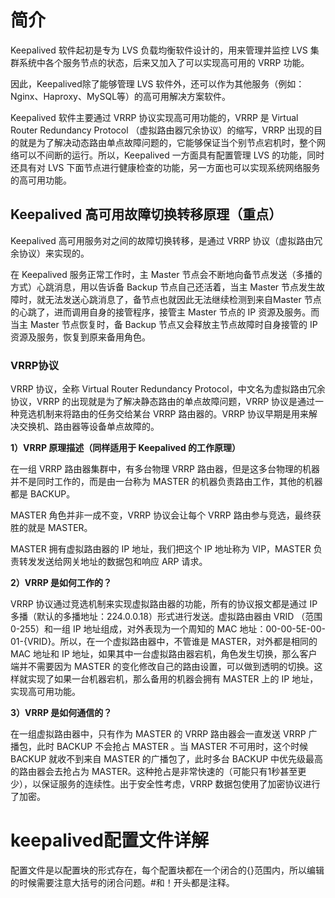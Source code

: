 # 简介



Keepalived 软件起初是专为 LVS 负载均衡软件设计的，用来管理并监控 LVS 集群系统中各个服务节点的状态，后来又加入了可以实现高可用的 VRRP 功能。

因此，Keepalived除了能够管理 LVS 软件外，还可以作为其他服务（例如：Nginx、Haproxy、MySQL等）的高可用解决方案软件。

Keepalived 软件主要通过 VRRP 协议实现高可用功能的，VRRP 是 Virtual Router Redundancy Protocol （虚拟路由器冗余协议）的缩写，VRRP 出现的目的就是为了解决动态路由单点故障问题的，它能够保证当个别节点宕机时，整个网络可以不间断的运行。所以，Keepalived 一方面具有配置管理 LVS 的功能，同时还具有对 LVS 下面节点进行健康检查的功能，另一方面也可以实现系统网络服务的高可用功能。











## Keepalived 高可用故障切换转移原理（重点）

Keepalived 高可用服务对之间的故障切换转移，是通过 VRRP 协议（虚拟路由冗余协议）来实现的。

在 Keepalived 服务正常工作时，主 Master 节点会不断地向备节点发送（多播的方式）心跳消息，用以告诉备 Backup 节点自己还活着，当主 Master 节点发生故障时，就无法发送心跳消息了，备节点也就因此无法继续检测到来自Master 节点的心跳了，进而调用自身的接管程序，接管主 Master 节点的 IP 资源及服务。而当主 Master 节点恢复时，备 Backup 节点又会释放主节点故障时自身接管的 IP 资源及服务，恢复到原来备用角色。







### VRRP协议

VRRP 协议，全称 Virtual Router Redundancy Protocol，中文名为虚拟路由冗余协议，VRRP 的出现就是为了解决静态路由的单点故障问题，VRRP 协议是通过一种竞选机制来将路由的任务交给某台 VRRP 路由器的。VRRP 协议早期是用来解决交换机、路由器等设备单点故障的。



**1）VRRP 原理描述（同样适用于 Keepalived 的工作原理）**

在一组 VRRP 路由器集群中，有多台物理 VRRP 路由器，但是这多台物理的机器并不是同时工作的，而是由一台称为 MASTER 的机器负责路由工作，其他的机器都是 BACKUP。

MASTER 角色并非一成不变，VRRP 协议会让每个 VRRP 路由参与竞选，最终获胜的就是 MASTER。

MASTER 拥有虚拟路由器的 IP 地址，我们把这个 IP 地址称为 VIP，MASTER 负责转发发送给网关地址的数据包和响应 ARP 请求。

**2）VRRP 是如何工作的？**

VRRP 协议通过竞选机制来实现虚拟路由器的功能，所有的协议报文都是通过 IP 多播（默认的多播地址：224.0.0.18）形式进行发送。虚拟路由器由 VRID （范围0-255）和一组 IP 地址组成，对外表现为一个周知的 MAC 地址：00-00-5E-00-01-{VRID}。所以，在一个虚拟路由器中，不管谁是 MASTER，对外都是相同的 MAC 地址和 IP 地址，如果其中一台虚拟路由器宕机，角色发生切换，那么客户端并不需要因为 MASTER 的变化修改自己的路由设置，可以做到透明的切换。这样就实现了如果一台机器宕机，那么备用的机器会拥有 MASTER 上的 IP 地址，实现高可用功能。

**3）VRRP 是如何通信的？**

在一组虚拟路由器中，只有作为 MASTER 的 VRRP 路由器会一直发送 VRRP 广播包，此时 BACKUP 不会抢占 MASTER 。当 MASTER 不可用时，这个时候 BACKUP 就收不到来自 MASTER 的广播包了，此时多台 BACKUP 中优先级最高的路由器会去抢占为 MASTER。这种抢占是非常快速的（可能只有1秒甚至更少），以保证服务的连续性。出于安全性考虑，VRRP 数据包使用了加密协议进行了加密。









# keepalived配置文件详解



配置文件是以配置块的形式存在，每个配置块都在一个闭合的{}范围内，所以编辑的时候需要注意大括号的闭合问题。#和！开头都是注释。